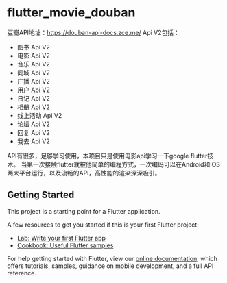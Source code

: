# flutter_movie_douban
豆瓣API地址：https://douban-api-docs.zce.me/
Api V2包括：
* 图书 Api V2
* 电影 Api V2
* 音乐 Api V2
* 同城 Api V2
* 广播 Api V2
* 用户 Api V2
* 日记 Api V2
* 相册 Api V2
* 线上活动 Api V2
* 论坛 Api V2
* 回复 Api V2
* 我去 Api V2

API有很多，足够学习使用，本项目只是使用电影api学习一下google flutter技术。
当第一次接触flutter就被他简单的编程方式，一次编码可以在Android和IOS两大平台运行，以及流畅的API，高性能的渲染深深吸引。


## Getting Started

This project is a starting point for a Flutter application.

A few resources to get you started if this is your first Flutter project:

- [Lab: Write your first Flutter app](https://flutter.dev/docs/get-started/codelab)
- [Cookbook: Useful Flutter samples](https://flutter.dev/docs/cookbook)

For help getting started with Flutter, view our
[online documentation](https://flutter.dev/docs), which offers tutorials,
samples, guidance on mobile development, and a full API reference.
